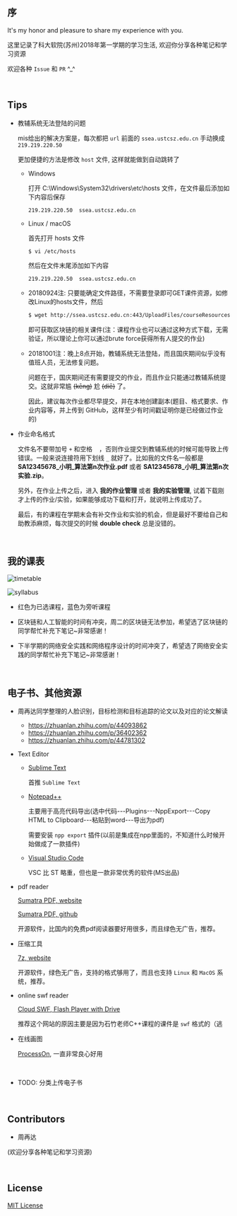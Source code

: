 ##	序

It's my honor and pleasure to share my experience with you.

这里记录了科大软院(苏州)2018年第一学期的学习生活, 欢迎你分享各种笔记和学习资源

欢迎各种 `Issue` 和 `PR` ^_^

<br>

##	Tips

*	教辅系统无法登陆的问题

	mis给出的解决方案是，每次都把 `url` 前面的 `ssea.ustcsz.edu.cn` 手动换成 `219.219.220.50`

	更加便捷的方法是修改 `host` 文件, 这样就能做到自动跳转了

	*	Windows

		打开 C:\Windows\System32\drivers\etc\hosts 文件，在文件最后添加如下内容后保存

		```
		219.219.220.50	ssea.ustcsz.edu.cn
		```

	*	Linux / macOS

		首先打开 hosts 文件

		```
		$ vi /etc/hosts
		```

		然后在文件末尾添加如下内容

		```
		219.219.220.50	ssea.ustcsz.edu.cn
		```

	*	20180924注: 只要能确定文件路径，不需要登录即可GET课件资源，如修改Linux的hosts文件，然后
	
		```bash
		$ wget http://ssea.ustcsz.edu.cn:443/UploadFiles/courseResources/20180917/1.%20Introduction%20to%20Bitcoin_201891713365697.pptx
		```

		即可获取区块链的相关课件(注：课程作业也可以通过这种方式下载，无需验证，所以理论上你可以通过brute force获得所有人提交的作业)

	*	20181001注：晚上8点开始，教辅系统无法登陆，而且国庆期间似乎没有值班人员，无法修复问题。

		问题在于，国庆期间还有需要提交的作业，而且作业只能通过教辅系统提交。这就非常尴 ~~(kēng)~~ 尬 ~~(diē)~~ 了。

		<!-- 怎么感觉自己来到了一所yeji学校 -->

		因此，建议每次作业都尽早提交，并在本地创建副本(题目、格式要求、作业内容等，并上传到 GitHub，这样至少有时间戳证明你是已经做过作业的)

*	作业命名格式

	文件名不要带加号 `+` 和空格 ` ` ，否则作业提交到教辅系统的时候可能导致上传错误。一般来说连接符用下划线 `_` 就好了。比如我的文件名一般都是 **SA12345678_小明_算法第n次作业.pdf** 或者 **SA12345678_小明_算法第n次实验.zip**。

	另外，在作业上传之后，进入 **我的作业管理** 或者 **我的实验管理**, 试着下载刚才上传的作业/实验，如果能够成功下载和打开，就说明上传成功了。

	最后，有的课程在学期末会有补交作业和实验的机会，但是最好不要给自己和助教添麻烦，每次提交的时候 **double check** 总是没错的。

<br>

##  我的课表

![timetable](https://github.com/jJayyyyyyy/USTC-2018-Smester-1/blob/master/assets/timetable.jpg)

![syllabus](https://github.com/jJayyyyyyy/USTC-2018-Smester-1/blob/master/assets/syllabus.png)

*	红色为已选课程，蓝色为旁听课程

*	区块链和人工智能的时间有冲突，周二的区块链无法参加，希望选了区块链的同学帮忙补充下笔记~非常感谢！

*	下半学期的网络安全实践和网络程序设计的时间冲突了，希望选了网络安全实践的同学帮忙补充下笔记~非常感谢！

<br>

##	电子书、其他资源

*	周再达同学整理的人脸识别，目标检测和目标追踪的论文以及对应的论文解读

	*	https://zhuanlan.zhihu.com/p/44093862
	*	https://zhuanlan.zhihu.com/p/36402362
	*	https://zhuanlan.zhihu.com/p/44781302

*	Text Editor

	*	[Sublime Text](https://www.sublimetext.com/)

		首推 `Sublime Text`

	*	[Notepad++](https://code.visualstudio.com/)

		主要用于高亮代码导出(选中代码---Plugins---NppExport---Copy HTML to Clipboard---粘贴到word---导出为pdf)

		需要安装 `npp export` 插件(以前是集成在npp里面的，不知道什么时候开始做成了一款插件)

	*	[Visual Studio Code](https://code.visualstudio.com/)

		VSC 比 ST 略重，但也是一款非常优秀的软件(MS出品)

*	pdf reader

	[Sumatra PDF, website](https://www.sumatrapdfreader.org/free-pdf-reader.html)

	[Sumatra PDF, github](https://github.com/sumatrapdfreader/sumatrapdf)

	开源软件，比国内的免费pdf阅读器要好用很多，而且绿色无广告，推荐。

*	压缩工具

	[7z, website](https://www.7-zip.org/)

	开源软件，绿色无广告，支持的格式够用了，而且也支持 `Linux` 和 `MacOS` 系统，推荐。

*	online swf reader

	[Cloud SWF, Flash Player with Drive](http://flashplayer.fullstacks.net/)

	推荐这个网站的原因主要是因为石竹老师C++课程的课件是 `swf` 格式的（逃

*	在线画图

	[ProcessOn](https://www.processon.com/diagrams), 一直非常良心好用

	<br>

*	TODO: 分类上传电子书

<br>

##  Contributors

*	周再达


(欢迎分享各种笔记和学习资源)

<br>

##	License

[MIT License](https://github.com/jJayyyyyyy/USTC-2018-Smester-1/blob/master/LICENSE)
